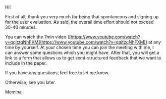Hi!

First of all, thank you very much for being that spontaneous and signing up for the user evaluation.
As said, the overall time effort should not exceed 30-40 minutes.

You can watch the 7min video ([https://www.youtube.com/watch?v=qqitzqNhFXM](https://www.youtube.com/watch?v=qqitzqNhFXM)) at any time by yourself. At your chosen time you can join the meeting with me, I can answer some questions which you might have.
After that, you will get a link to a form that allows us to get semi-structured feedback that we want to include in the paper.

If you have any questions, feel free to let me know.

Otherwise, see you later.

Momina
